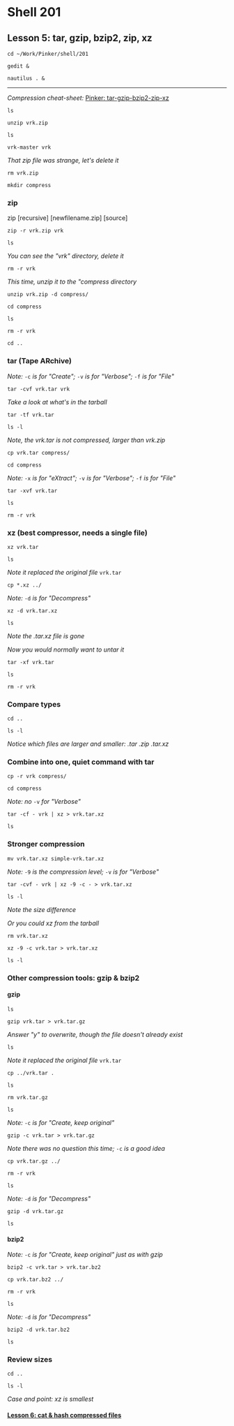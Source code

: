 # Shell 201
## Lesson 5: tar, gzip, bzip2, zip, xz

`cd ~/Work/Pinker/shell/201`

`gedit &`

`nautilus . &`
___

*Compression cheat-sheet:* [Pinker: tar-gzip-bzip2-zip-xz](https://github.com/inkVerb/Pinker/blob/master/tar-gzip-bzip2-zip-xz)

`ls`

`unzip vrk.zip`

`ls`

`vrk-master vrk`

*That zip file was strange, let's delete it*

`rm vrk.zip`

`mkdir compress`

### zip

zip [recursive] [newfilename.zip] [source]

`zip -r vrk.zip vrk`

`ls`

*You can see the "vrk" directory, delete it*

`rm -r vrk`

*This time, unzip it to the "compress directory*

`unzip vrk.zip -d compress/`

`cd compress`

`ls`

`rm -r vrk`

`cd ..`

### tar (Tape ARchive)

*Note:* `-c` *is for "Create";* `-v` *is for "Verbose";* `-f` *is for "File"*

`tar -cvf vrk.tar vrk`

*Take a look at what's in the tarball*

`tar -tf vrk.tar`

`ls -l`

*Note, the vrk.tar is not compressed, larger than vrk.zip*

`cp vrk.tar compress/`

`cd compress`

*Note:* `-x` *is for "eXtract";* `-v` *is for "Verbose";* `-f` *is for "File"*

`tar -xvf vrk.tar`

`ls`

`rm -r vrk`

### xz (best compressor, needs a single file)

`xz vrk.tar`

`ls`

*Note it replaced the original file* `vrk.tar`

`cp *.xz ../`

*Note:* `-d` *is for "Decompress"*

`xz -d vrk.tar.xz`

`ls`

*Note the .tar.xz file is gone*

*Now you would normally want to untar it*

`tar -xf vrk.tar`

`ls`

`rm -r vrk`

### Compare types

`cd ..`

`ls -l`

*Notice which files are larger and smaller: .tar .zip .tar.xz*

### Combine into one, quiet command with tar

`cp -r vrk compress/`

`cd compress`

*Note: no* `-v` *for "Verbose"*

`tar -cf - vrk | xz > vrk.tar.xz`

`ls`

### Stronger compression

`mv vrk.tar.xz simple-vrk.tar.xz`

*Note:* `-9` *is the compression level;* `-v` *is for "Verbose"*

`tar -cvf - vrk | xz -9 -c - > vrk.tar.xz`

`ls -l`

*Note the size difference*

*Or you could xz from the tarball*

`rm vrk.tar.xz`

`xz -9 -c vrk.tar > vrk.tar.xz`

`ls -l`

### Other compression tools: gzip & bzip2

#### gzip

`ls`

`gzip vrk.tar > vrk.tar.gz`

*Answer "y" to overwrite, though the file doesn't already exist*

`ls`

*Note it replaced the original file* `vrk.tar`

`cp ../vrk.tar .`

`ls`

`rm vrk.tar.gz`

`ls`

*Note:* `-c` *is for "Create, keep original"*

`gzip -c vrk.tar > vrk.tar.gz`

*Note there was no question this time;* `-c` *is a good idea*

`cp vrk.tar.gz ../`

`rm -r vrk`

`ls`

*Note:* `-d` *is for "Decompress"*

`gzip -d vrk.tar.gz`

`ls`

#### bzip2

*Note:* `-c` *is for "Create, keep original" just as with gzip*

`bzip2 -c vrk.tar > vrk.tar.bz2`

`cp vrk.tar.bz2 ../`

`rm -r vrk`

`ls`

*Note:* `-d` *is for "Decompress"*

`bzip2 -d vrk.tar.bz2`

`ls`

### Review sizes

`cd ..`

`ls -l`

*Case and point: xz is smallest*

#### [Lesson 6: cat & hash compressed files](https://github.com/inkVerb/pinker/blob/master/201-shell/Lesson-06.md)
